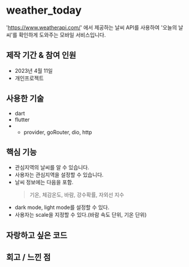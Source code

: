 # weather_today

'https://www.weatherapi.com/' 에서 제공하는 날씨 API를 사용하여 '오늘의 날씨'를 확인하게 도와주는 모바일 서비스입니다.

## 제작 기간 & 참여 인원
- 2023년 4월 11일
- 개인프로젝트

## 사용한 기술
- dart
- flutter
- - provider, goRouter, dio, http

## 핵심 기능 
- 관심지역의 날씨를 알 수 있습니다.
- 사용자는 관심지역을 설정할 수 있습니다.
- 날씨 정보에는 다음을 포함.
  > 기온, 체감온도, 바람, 강수확률, 자외선 지수 
- dark mode, light mode를 설정할 수 있다.
- 사용자는 scale을 지정할 수 있다.(바람 속도 단위, 기온 단위)

## 자랑하고 싶은 코드

## 회고 / 느낀 점

